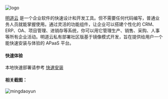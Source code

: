 ![logo](https://user-images.githubusercontent.com/7261408/74936915-048c1080-5426-11ea-95b8-26568f124605.png)


[明道云](https://www.mingdao.com) 是一个企业软件的快速设计和开发工具。但不需要任何代码编写，普通业务人员就能掌握使用。通过灵活的功能组件，让企业可以搭建个性化的 CRM、ERP、OA、项目管理、进销存等系统，你可以用它管理生产、销售、采购、人事等所有企业活动。明道云私有部署社区版基于镜像模式开发，旨在提供给用户一个能快速安装与体验的 APaaS 平台。

#### 快速体验

本地快速部署请参考 [快速安装](https://github.com/mingdaocom/community/wiki/%E5%BF%AB%E9%80%9F%E5%AE%89%E8%A3%85)

#### 相关截图：

![mingdaoyun](https://user-images.githubusercontent.com/7261408/74831321-fe2b6500-534f-11ea-824d-b2936d82eccb.png)
